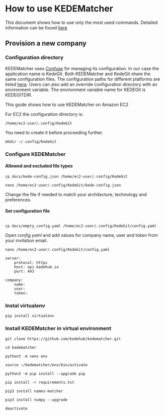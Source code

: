 # How to use KEDEMatcher

This document shows how to use only the most used commands.
Detailed information can be found [here](https://docs.kedehub.io/kedehub/kedehub-merge-identities.html)

## Provision a new company

### Configuration directory

KEDEMatcher uses [Confuse](https://confuse.readthedocs.io/en/latest/index.html) for managing its configuration.
In our case the application name is KedeGit.
Both KEDEMatcher and KedeGit share the same configuration files.
The configuration paths for different platforms are listed [here](https://confuse.readthedocs.io/en/latest/usage.html#search-paths). 
Users can also add an override configuration directory with an environment variable. 
The environment variable name for KEDEGit is KEDEGITDIR.

This guide shows how to use KEDEMatcher on Amazon EC2 

For EC2 the configuration directory is: 
```commandline
/home/ec2-user/.config/KedeGit
```
You need to create it before proceeding further.

````commandline
mkdir ~/.config/KedeGit
````

### Configure KEDEMatcher

#### Allowed and excluded file types
```commandline
cp docs/kede-config.json /home/ec2-user/.config/KedeGit

nano /home/ec2-user/.config/KedeGit/kede-config.json
```
Change the file if needed to match your architecture, technology and preferences.

#### Set configuration file 
```commandline

cp docs/empty_config.yaml /home/ec2-user/.config/KedeGit/config.yaml
```
Open <em>config.yaml</em> and add values for company name, user and token from your invitation email.
```commandline
nano /home/ec2-user/.config/KedeGit/config.yaml
```
```commandline
server:
    protocol: https
    host: api.kedehub.io
    port: 443

company:
    name:
    user:
    token:
```

### Instal virtualenv
```commandline
pip install virtualenv
```

### Install KEDEMatcher in virtual environment
```commandline
git clone https://github.com/kedehub/kedematcher.git

cd kedematcher

python3 -m venv env

source ~/kedematcher/env/bin/activate

python3 -m pip install --upgrade pip

pip install -r requirements.txt

pip3 install names-matcher

pip3 install numpy --upgrade

deactivate
```

```